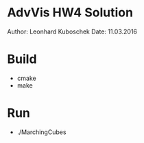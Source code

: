 # AdvVis HW4 Solution

Author: Leonhard Kuboschek
Date: 11.03.2016

# Build

* cmake
* make

# Run

* ./MarchingCubes <filename of volume>
